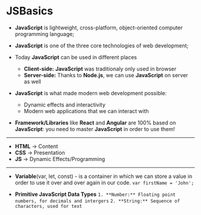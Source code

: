 # JSBasics
- **JavaScript** is lightweight, cross-platform, object-oriented computer programming language;

- **JavaScript** is one of the three core technologies of web development;

- Today **JavaScript** can be used in different places
  - **Client-side:** **JavaScript** was traditionaly only used in browser
  - **Server-side:** Thanks to **Node.js**, we can use **JavaScript** on server as well

- **JavaScript** is what made modern web development possible:
  - Dynamic effects and interactivity
  - Modern web applications that we can interact with

- **Framework/Libraries** like **React** and **Angular** are 100% based on **JavaScript**: you need to master **JavaScript** in order to use them!

--------------------------------------------------

- **HTML** -> Content
- **CSS** -> Presentation
- **JS** -> Dynamic Effects/Programming

--------------------------------------------------

- **Variable**(var, let, const) - is a container in which we can store a value in order to use it over and over again in our code.
```var firstName = 'John';```

- **Primitive JavaScript Data Types**
```1. **Number:** Floating point numbers, for decimals and intergers```
```2. **String:** Sequence of characters, used for text``` 